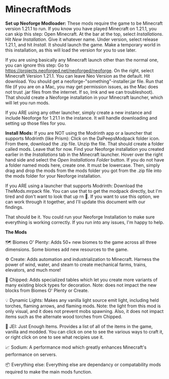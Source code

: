 # MinecraftMods

**Set up Neoforge Modloader:**
These mods require the game to be Minecraft version 1.21.1 to run.
If you know you have played Minecraft on 1.21.1, you can skip this step:
    Open Minecraft. At the bar at the top, select *Installations*. Hit *New Installation*. Give it whatever name. Under version, select release 1.21.1, and hit *Install*. It should launch the game. Make a temporary world in this installation, as this will load the version for you to use later.

If you are using basically any Minecraft launch other than the normal one, you can ignore this step:
    Go to https://projects.neoforged.net/neoforged/neoforge. On the right, select Minecraft Version 1.21.1. You can leave Neo Version as the default.
    Hit download. You should get a neoforge-"something"-installer.jar file. Run that file (if you are on a Mac, you may get permission issues, as the Mac does not trust .jar files from the internet. If so, lmk and we can troubleshoot). That should create a Neoforge installation in your Minecraft launcher, which will let you run mods.

If you ARE using any other launcher, simply create a new instance and include Neoforge for 1.21.1 in the instance. It will handle downloading and setting up those files for you.


**Install Mods:**
If you are NOT using the Modrinth app or a launcher that supports Modrinth (like Prism):
    Click on the DaPeepsModpack folder icon. From there, download the .zip file. Unzip the file. That should create a folder called mods. Leave that for now. Find your Neoforge installation you created earlier in the *Installations* tab in the Minecraft launcher. Hover over the right hand side and select the *Open Installations Folder* button. If you do not have a folder named mods here, create one. It must be lowercase. Then, simply drag and drop the mods from the mods folder you got from the .zip file into the mods folder for your Neoforge installation.

If you ARE using a launcher that supports Modrinth:
    Download the TheMods.mrpack file. You can use that to get the modpack directly, but I'm tired and don't want to look that up rn 🥱. If you want to use this option, we can work through it together, and I'll update this document with our findings.

That should be it. You could run your Neoforge Installation to make sure everything is working correctly. If you run into any issues, I'm happy to help.

**The Mods**

🗺️ Biomes O' Plenty: Adds 50+ new biomes to the game across all three dimensions. Some biomes add new resources to the game.

⚙️ Create: Adds automation and industrialization to Minecraft. Harness the power of wind, water, and steam to create mechanical farms, trains, elevators, and much more!

🧱 Chipped: Adds specialized tables which let you create more variants of many existing block types for decoration. Note: does not impact the new blocks from Biomes O' Plenty or Create.

💡 Dynamic Lights: Makes any vanilla light source emit light, including held torches, flaming arrows, and flaming mods. Note: the light from this mod is only visual, and it does not prevent mobs spawning. Also, it does not impact items such as the alternate wood torches from Chipped.

📗 JEI: Just Enough Items. Provides a list of all of the items in the game, vanilla and modded. You can click on one to see the various ways to craft it, or right click on one to see what recipies use it.

📈 Sodium: A performance mod which greatly enhances Minecraft's performance on servers.

📦 Everything else: Everything else are dependancy or compatability mods required to make the main mods function.